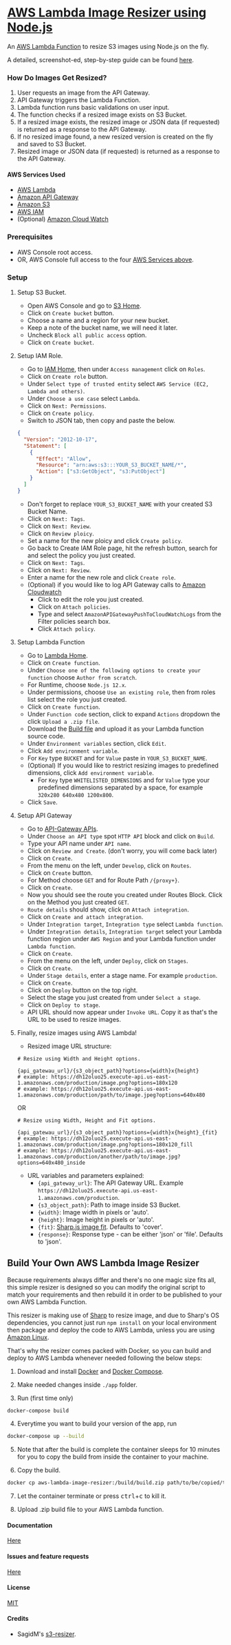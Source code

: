 # [AWS Lambda Image Resizer using Node.js](https://dynamic-aws-lambda-image-resizer-nodejs.mreda.net/)

An [AWS Lambda Function](https://docs.aws.amazon.com/lambda/latest/dg/welcome.html)
to resize S3 images using Node.js on the fly.

A detailed, screenshot-ed, step-by-step guide can be found [here](https://dynamic-aws-lambda-image-resizer-nodejs.mreda.net/).

### How Do Images Get Resized?

1. User requests an image from the API Gateway.
2. API Gateway triggers the Lambda Function.
3. Lambda function runs basic validations on user input.
4. The function checks if a resized image exists on S3 Bucket.
5. If a resized image exists, the resized image or JSON data (if requested) is returned as a response to the API Gateway.
6. If no resized image found, a new resized version is created on the fly and saved to S3 Bucket.
7. Resized image or JSON data (if requested) is returned as a response to the API Gateway.

#### AWS Services Used

- [AWS Lambda](https://aws.amazon.com/lambda/)
- [Amazon API Gateway](https://aws.amazon.com/api-gateway/)
- [Amazon S3](https://aws.amazon.com/api-gateway/)
- [AWS IAM](https://aws.amazon.com/iam/)
- (Optional) [Amazon Cloud Watch](https://us-east-2.console.aws.amazon.com/cloudwatch/home)

### Prerequisites

- AWS Console root access.
- OR, AWS Console full access to the four [AWS Services above](#aws-services-used).

### Setup

1. Setup S3 Bucket.

   - Open AWS Console and go to [S3 Home](https://s3.console.aws.amazon.com/s3/home).
   - Click on `Create bucket` button.
   - Choose a name and a region for your new bucket.
   - Keep a note of the bucket name, we will need it later.
   - Uncheck `Block all public access` option.
   - Click on `Create bucket`.

2. Setup IAM Role.

   - Go to [IAM Home](https://console.aws.amazon.com/iam/home), then under `Access management` click on `Roles`.
   - Click on `Create role` button.
   - Under `Select type of trusted entity` select `AWS Service (EC2, Lambda and others)`.
   - Under `Choose a use case` select `Lambda`.
   - Click on `Next: Permissions`.
   - Click on `Create policy`.
   - Switch to JSON tab, then copy and paste the below.

   ```json
   {
     "Version": "2012-10-17",
     "Statement": [
       {
         "Effect": "Allow",
         "Resource": "arn:aws:s3:::YOUR_S3_BUCKET_NAME/*",
         "Action": ["s3:GetObject", "s3:PutObject"]
       }
     ]
   }
   ```

   - Don't forget to replace `YOUR_S3_BUCKET_NAME` with your created S3 Bucket Name.
   - Click on `Next: Tags`.
   - Click on `Next: Review`.
   - Click on `Review ploicy`.
   - Set a name for the new ploicy and click `Create policy`.
   - Go back to Create IAM Role page, hit the refresh button, search for and select the policy you just created.
   - Click on `Next: Tags`.
   - Click on `Next: Review`.
   - Enter a name for the new role and click `Create role`.
   - (Optional) if you would like to log API Gateway calls to [Amazon Cloudwatch](https://us-east-2.console.aws.amazon.com/cloudwatch/home)
     - Click to edit the role you just created.
     - Click on `Attach policies`.
     - Type and select `AmazonAPIGatewayPushToCloudWatchLogs` from the Filter policies search box.
     - Click `Attach policy`.

3. Setup Lambda Function

   - Go to [Lambda Home](https://us-east-2.console.aws.amazon.com/lambda/home).
   - Click on `Create function`.
   - Under `Choose one of the following options to create your function` choose `Author from scratch`.
   - For Runtime, choose `Node.js 12.x`.
   - Under permissions, choose `Use an existing role`, then from roles list select the role you just created.
   - Click on `Create function`.
   - Under `Function code` section, click to expand `Actions` dropdown the click `Upload a .zip file`.
   - Download the [Build file](https://github.com/MuhammadReda/nodejs-aws-lambda-image-resizer/releases/download/v1.5.40/build-v1.5.40.zip) and upload it as your Lambda function source code.
   - Under `Environment variables` section, click `Edit`.
   - Click `Add environment variable`.
   - For `Key` type `BUCKET` and for `Value` paste in `YOUR_S3_BUCKET_NAME`.
   - (Optional) If you would like to restrict resizing images to predefined dimensions, click `Add environment variable`.
     - For `Key` type `WHITELISTED_DIMENSIONS` and for `Value` type your predefined dimensions separated by a space, for example `320x280 640x480 1200x800`.
   - Click `Save`.

4. Setup API Gateway

   - Go to [API-Gateway APIs](https://console.aws.amazon.com/apigateway/main/apis).
   - Under `Choose an API type` spot `HTTP API` block and click on `Build`.
   - Type your API name under `API name`.
   - Click on `Review and Create`. (don't worry, you will come back later)
   - Click on `Create`.
   - From the menu on the left, under `Develop`, click on `Routes`.
   - Click on `Create` button.
   - For Method choose `GET` and for Route Path `/{proxy+}`.
   - Click on `Create`.
   - Now you should see the route you created under Routes Block. Click on the Method you just created `GET`.
   - `Route details` should show, click on `Attach integration`.
   - Click on `Create and attach integration`.
   - Under `Integration target`, `Integration type` select `Lambda function`.
   - Under `Integration details`, `Integration target` select your Lambda function region under `AWS Region` and your Lambda function under `Lambda function`.
   - Click on `Create`.
   - From the menu on the left, under `Deploy`, click on `Stages`.
   - Click on `Create`.
   - Under `Stage details`, enter a stage name. For example `production`.
   - Click on `Create`.
   - Click on `Deploy` button on the top right.
   - Select the stage you just created from under `Select a stage`.
   - Click on `Deploy to stage`.
   - API URL should now appear under `Invoke URL`. Copy it as that's the URL to be used to resize images.

5. Finally, resize images using AWS Lambda!

   - Resized image URL structure:

   ```
   # Resize using Width and Height options.

   {api_gatewau_url}/{s3_object_path}?options={width}x{height}
   # example: https://dh12oluo25.execute-api.us-east-1.amazonaws.com/production/image.png?options=180x120
   # example: https://dh12oluo25.execute-api.us-east-1.amazonaws.com/production/path/to/image.jpeg?options=640x480
   ```

   OR

   ```
   # Resize using Width, Height and Fit options.

   {api_gatewau_url}/{s3_object_path}?options={width}x{height}_{fit}
   # example: https://dh12oluo25.execute-api.us-east-1.amazonaws.com/production/image.png?options=180x120_fill
   # example: https://dh12oluo25.execute-api.us-east-1.amazonaws.com/production/another/path/to/image.jpg?options=640x480_inside
   ```

   - URL variables and parameters explained:
     - `{api_gateway_url}`: The API Gateway URL. Example `https://dh12oluo25.execute-api.us-east-1.amazonaws.com/production`.
     - `{s3_object_path}`: Path to image inside S3 Bucket.
     - `{width}`: Image width in pixels or 'auto'.
     - `{height}`: Image height in pixels or 'auto'.
     - `{fit}`: [Sharp.js image fit](https://sharp.pixelplumbing.com/api-resize#resize). Defaults to 'cover'.
     - `{response}`: Response type - can be either 'json' or 'file'. Defaults to 'json'.

## Build Your Own AWS Lambda Image Resizer

Because requirements always differ and there's no one magic size fits all,
this simple resizer is designed so you can modify the original script to match your requirements
and then rebuild it in order to be published to your own AWS Lambda Function.

This resizer is making use of [Sharp](https://sharp.pixelplumbing.com/) to resize image,
and due to Sharp's OS dependencies, you cannot just run `npm install` on your local environment
then package and deploy the code to AWS Lambda, unless you are using
[Amazon Linux](https://aws.amazon.com/amazon-linux-ami/).

That's why the resizer comes packed with Docker, so you can build and deploy to AWS Lambda whenever needed following the below steps:

1. Download and install [Docker](https://www.docker.com/) and [Docker Compose](https://docs.docker.com/compose/).

2. Make needed changes inside `./app` folder.

3. Run (first time only)

```bash
docker-compose build
```

4. Everytime you want to build your version of the app, run

```bash
docker-compose up --build
```

5. Note that after the build is complete the container sleeps for 10 minutes for you to copy the build from inside the container to your machine.

6. Copy the build.

```bash
docker cp aws-lambda-image-resizer:/build/build.zip path/to/be/copied/to
```

7. Let the container terminate or press <kbd>ctrl</kbd>+<kbd>c</kbd> to kill it.

8. Upload .zip build file to your AWS Lambda function.

#### Documentation

[Here](https://dynamic-aws-lambda-image-resizer-nodejs.mreda.net/)

#### Issues and feature requests

[Here](https://github.com/MuhammadReda/nodejs-aws-lambda-image-resizer/issues)

#### License

[MIT](https://github.com/MuhammadReda/nodejs-aws-lambda-image-resizer/blob/master/LICENSE)

#### Credits

- SagidM's [s3-resizer](https://github.com/sagidM/s3-resizer).
